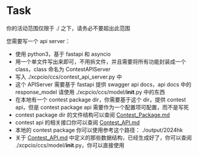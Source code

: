 # Task

<import>

你的活动范围仅限于 ./ 之下，请务必不要超出此范围

</import>

您需要写一个 api server：

* 使用 python3，基于 fastapi 和 asyncio
* 用一个单文件写出来即可，不用拆文件，并且需要将所有功能封装成一个 class，class 命名为 ContestAPIServer
* 写入 ./xcpcio/ccs/contest_api_server.py 中
* 这个 APIServer 需要基于 fastapi 提供 swagger api docs，api docs 中的 response_model 请使用 ./xcpcio/ccs/model/__init__.py 中的东西
* 在本地有一个 contest package dir，你需要基于这个 dir，提供 contest api，但是 contest package api 需要作为一个配置项可配置，而不是写死
* contest package dir 的文件结构可以查阅 [Contest_Package.md][Contest_Package.md]
* contest api 的相关接口你可以查阅 [Contest_API.md][Contest_API.md]
* 本地的 contest package 你可以使用参考这个路径： ./output/2024hk
* 关于 [Contest_API.md][Contest_API.md] 中定义的那些数据结构，已经生成好了，你可以查阅 ./xcpcio/ccs/model/__init__.py，你可以直接使用

[Contest_Package.md]: ./ccs-specs/Contest_Package.md
[Contest_API.md]: ./ccs-specs/Contest_API.md
